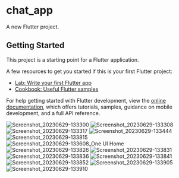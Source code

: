 # chat_app

A new Flutter project.

## Getting Started

This project is a starting point for a Flutter application.

A few resources to get you started if this is your first Flutter project:

- [Lab: Write your first Flutter app](https://docs.flutter.dev/get-started/codelab)
- [Cookbook: Useful Flutter samples](https://docs.flutter.dev/cookbook)

For help getting started with Flutter development, view the
[online documentation](https://docs.flutter.dev/), which offers tutorials,
samples, guidance on mobile development, and a full API reference.


![Screenshot_20230629-133300](https://github.com/anshul19912/chat_app/assets/87997769/1bdd0ffc-aea2-4b28-b512-df6d0b48b24b)
![Screenshot_20230629-133308](https://github.com/anshul19912/chat_app/assets/87997769/1acbb9e4-70e3-4bcb-8f51-f91e41770f38)
![Screenshot_20230629-133317](https://github.com/anshul19912/chat_app/assets/87997769/73b3a0c6-8e7e-4235-98a7-65920fbe3126)
![Screenshot_20230629-133444](https://github.com/anshul19912/chat_app/assets/87997769/87d3b226-f152-404f-8cd6-58ab91b5e4ca)
![Screenshot_20230629-133815](https://github.com/anshul19912/chat_app/assets/87997769/de5d389f-4063-4e0f-8fd4-51b317cb4f72)
![Screenshot_20230629-133608_One UI Home](https://github.com/anshul19912/chat_app/assets/87997769/5a6898d0-6e04-46a3-9982-b2cfc9a908c9)
![Screenshot_20230629-133826](https://github.com/anshul19912/chat_app/assets/87997769/a2fe6e07-eb32-41d8-b7ac-56511ae13ca9)
![Screenshot_20230629-133831](https://github.com/anshul19912/chat_app/assets/87997769/bd7e638d-86fe-451c-bc95-ab3607444753)
![Screenshot_20230629-133836](https://github.com/anshul19912/chat_app/assets/87997769/0c0127d7-7c2c-4d47-bffc-d07edf54580f)
![Screenshot_20230629-133841](https://github.com/anshul19912/chat_app/assets/87997769/2347b6f3-9efa-45bc-8130-cceb2929060b)
![Screenshot_20230629-133852](https://github.com/anshul19912/chat_app/assets/87997769/84268be1-d1fd-4f40-8f03-0fe6006ac909)
![Screenshot_20230629-133905](https://github.com/anshul19912/chat_app/assets/87997769/97bba7be-d21e-4404-96be-a81547870196)
![Screenshot_20230629-133910](https://github.com/anshul19912/chat_app/assets/87997769/5a612faa-d265-47a9-9604-96f3cd0cf396)
